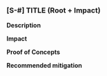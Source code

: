### [S-#] TITLE (Root + Impact)
**Description**

**Impact**

**Proof of Concepts**

**Recommended mitigation**
